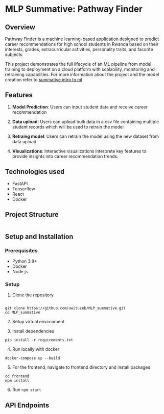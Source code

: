 # MLP Summative: Pathway Finder

## Overview

Pathway Finder is a machine learning-based application designed to predict career recommendations for high school students in Rwanda based on their interests, grades, extracurricular activities, personality traits, and facorite subjects. 

This project demonstrates the full lifecycle of an ML pipeline from model training to deployment on a cloud platform with scalability, monitoring and retraining capabilities.
For more information about the project and the model creation refer to [summative intro to ml](https://github.com/uwituzeb/summative-intro-to-ml)

## Features

1. **Model Prediction**: Users can input student data and receive career recommendation

2. **Data upload**: Users can upload bulk data in a csv file containing multiple student records which will be used to retrain the model

3. **Retraing model**: Users can retrain the model using the new dataset from data upload

4. **Visualizations**: Interactive visualizations interprete key features to provide insights into career recommendation trends.


## Technologies used

- FastAPI
- Tensorflow
- React
- Docker

## Project Structure

```

```

## Setup and Installation

### Prerequisites

- Python 3.8+
- Docker
- Node.js

### Setup

1. Clone the repository

```

git clone https://github.com/uwituzeb/MLP_summative.git
cd MLP_summative

```

2. Setup virtual environment

3. Install dependencies

```
pip install -r requirements.txt

```

4. Run locally with docker

`docker-compose up --build`

5. For the frontend, navigate to frontend directory and install packages

```
cd frontend
npm install 
```

6. Run  `npm start`

## API Endpoints


